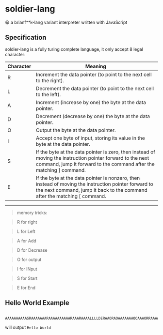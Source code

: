 # soldier-lang
😀 a brianf**k-lang variant interpreter written with JavaScript

## Specification

soldier-lang is a fully turing complete language, it only accept 8 legal character:


|Character | Meaning|
|---|---|
|R|	Increment the data pointer (to point to the next cell to the right).|
|L|	Decrement the data pointer (to point to the next cell to the left).|
|A|	Increment (increase by one) the byte at the data pointer.|
|D|	Decrement (decrease by one) the byte at the data pointer.|
|O|	Output the byte at the data pointer.|
|I|	Accept one byte of input, storing its value in the byte at the data pointer.|
|S|	If the byte at the data pointer is zero, then instead of moving the instruction pointer forward to the next command, jump it forward to the command after the matching ] command.|
|E|	If the byte at the data pointer is nonzero, then instead of moving the instruction pointer forward to the next command, jump it back to the command after the matching [ command.|

------------------

> memory tricks:

> R for right

> L for Left

> A for Add

> D for Decrease

> O for output

> I for INput

> S for Start

> E for End

## Hello World Example

```
    AAAAAAAAAASRAAAAAAARAAAAAAAAAARAAARAAAALLLLDERAAORAOAAAAAAAOOAAAORRAAAAOLAAOLAAAAAAAAODDDDDDDDOAAAODDDDDDODDDDDDDDORAO
```

will output `Hello World`

